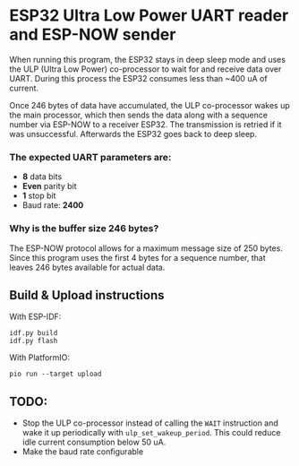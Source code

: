 # ESP32 Ultra Low Power UART reader and ESP-NOW sender

When running this program, the ESP32 stays in deep sleep mode and uses the ULP (Ultra Low Power) co-processor to wait for and receive data over UART. During this process the ESP32 consumes less than ~400 uA of current.

Once 246 bytes of data have accumulated, the ULP co-processor wakes up the main processor, which then sends the data along with a sequence number via ESP-NOW to a receiver ESP32. The transmission is retried if it was unsuccessful. Afterwards the ESP32 goes back to deep sleep.

### The expected UART parameters are:

* **8** data bits
* **Even** parity bit
* **1** stop bit
* Baud rate: **2400**

### Why is the buffer size 246 bytes?

The ESP-NOW protocol allows for a maximum message size of 250 bytes. Since this program uses the first 4 bytes for a sequence number, that leaves 246 bytes available for actual data.

## Build & Upload instructions

With ESP-IDF:
```
idf.py build
idf.py flash
```

With PlatformIO:
```
pio run --target upload
```

## TODO:

* Stop the ULP co-processor instead of calling the `WAIT` instruction and wake it up periodically with `ulp_set_wakeup_period`. This could reduce idle current consumption below 50 uA.
* Make the baud rate configurable
